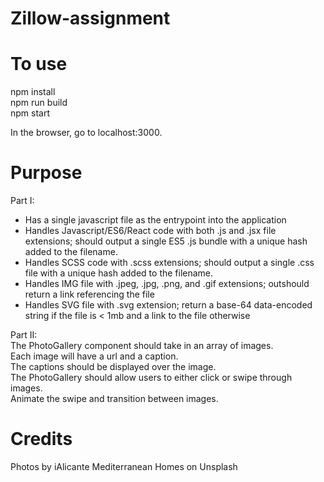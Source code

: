 # Zillow-assignment

# To use
npm install  
npm run build  
npm start  

In the browser, go to localhost:3000.


# Purpose
Part I:  
- Has a single javascript file as the entrypoint into the application  
- Handles Javascript/ES6/React code with both .js and .jsx file extensions; should output a single ES5 .js bundle with a unique hash added to the filename.  
- Handles SCSS code with .scss extensions; should output a single .css file with a unique hash added to the filename.  
- Handles IMG file with .jpeg, .jpg, .png, and .gif extensions; outshould return a link referencing the file  
- Handles SVG file with .svg extension; return a base-64 data-encoded string if the file is < 1mb and a link to the file otherwise    
  
Part II:  
The PhotoGallery component should take in an array of images.  
Each image will have a url and a caption.  
The captions should be displayed over the image.  
The PhotoGallery should allow users to either click or swipe through images.  
Animate the swipe and transition between images.  



# Credits
Photos by iAlicante Mediterranean Homes on Unsplash
